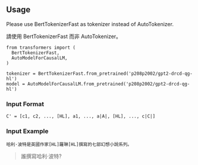 ## Usage
Please use BertTokenizerFast as tokenizer instead of AutoTokenizer.

請使用 BertTokenizerFast 而非 AutoTokenizer。
```
from transformers import (
  BertTokenizerFast,
  AutoModelForCausalLM,
)

tokenizer = BertTokenizerFast.from_pretrained('p208p2002/gpt2-drcd-qg-hl')
model = AutoModelForCausalLM.from_pretrained('p208p2002/gpt2-drcd-qg-hl')
```
### Input Format
```
C' = [c1, c2, ..., [HL], a1, ..., a|A|, [HL], ..., c|C|]
```
### Input Example
```
哈利·波特是英國作家[HL]羅琳[HL]撰寫的七部幻想小說系列。
```
> 誰撰寫哈利·波特?